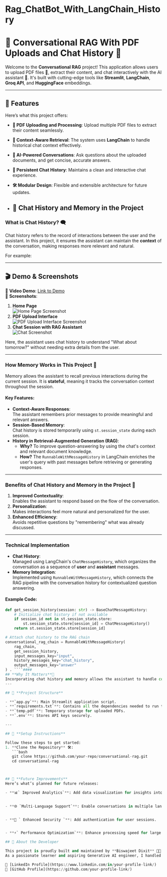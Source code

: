 # Rag_ChatBot_With_LangChain_History
# 🚀 Conversational RAG With PDF Uploads and Chat History 🤖  

Welcome to the **Conversational RAG** project! This application allows users to upload PDF files 📄, extract their content, and chat interactively with the AI assistant 🤖. It's built with cutting-edge tools like **Streamlit**, **LangChain**, **Groq API**, and **HuggingFace** embeddings.

---

## 🌟 **Features**  

Here’s what this project offers:  
- **📄 PDF Uploading and Processing**: Upload multiple PDF files to extract their content seamlessly.  
- **🧩 Context-Aware Retrieval**: The system uses **LangChain** to handle historical chat context effectively.  
- **🤖 AI-Powered Conversations**: Ask questions about the uploaded documents, and get concise, accurate answers.  
- **🔄 Persistent Chat History**: Maintains a clean and interactive chat experience.  
- **🛠️ Modular Design**: Flexible and extensible architecture for future updates.

- ## 🧠 Chat History and Memory in the Project

### What is Chat History? 🗨️  
Chat history refers to the record of interactions between the user and the assistant. In this project, it ensures the assistant can maintain the **context** of the conversation, making responses more relevant and natural.  

For example:


---

## 🎬 **Demo & Screenshots**  

🎥 **Video Demo**: [Link to Demo](#)  
📸 **Screenshots**:  
1. **Home Page**  
   ![Home Page Screenshot](#)  
2. **PDF Upload Interface**  
   ![PDF Upload Interface Screenshot](#)  
3. **Chat Session with RAG Assistant**  
   ![Chat Screenshot](#)  

Here, the assistant uses chat history to understand "What about tomorrow?" without needing extra details from the user.

---

### How Memory Works in This Project 🧠  
Memory allows the assistant to recall previous interactions during the current session. It is **stateful**, meaning it tracks the conversation context throughout the session.  

#### Key Features:
- **Context-Aware Responses**:  
  The assistant remembers prior messages to provide meaningful and relevant answers.  
- **Session-Based Memory**:  
  Chat history is stored temporarily using `st.session_state` during each session.  
- **History in Retrieval-Augmented Generation (RAG)**:  
  - **Why?** To improve question-answering by using the chat's context and relevant document knowledge.  
  - **How?** The `RunnableWithMessageHistory` in LangChain enriches the user's query with past messages before retrieving or generating responses.

---

### Benefits of Chat History and Memory in the Project 🌟  
1. **Improved Contextuality**:  
   Enables the assistant to respond based on the flow of the conversation.
2. **Personalization**:  
   Makes interactions feel more natural and personalized for the user.
3. **Enhanced Efficiency**:  
   Avoids repetitive questions by "remembering" what was already discussed.

---

### Technical Implementation  
- **Chat History**:  
  Managed using LangChain's `ChatMessageHistory`, which organizes the conversation as a sequence of **user** and **assistant** messages.  
- **Memory Integration**:  
  Implemented using `RunnableWithMessageHistory`, which connects the RAG pipeline with the conversation history for contextualized question answering.  

#### Example Code:
```python
def get_session_history(session: str) -> BaseChatMessageHistory:
    # Initialize chat history if not available
    if session_id not in st.session_state.store:
        st.session_state.store[session_id] = ChatMessageHistory()
    return st.session_state.store[session_id]

# Attach chat history to the RAG chain
conversational_rag_chain = RunnableWithMessageHistory(
    rag_chain,
    get_session_history,
    input_messages_key="input",
    history_messages_key="chat_history",
    output_messages_key="answer" 
) . ````####
## **Why It Matters**🔑
Incorporating chat history and memory allows the assistant to handle complex, multi-turn conversations, enhancing the user experience and making the interactions more human-like.
---

## 📂 **Project Structure**  

- **`app.py`**: Main Streamlit application script.  
- **`requirements.txt`**: Contains all the dependencies needed to run the project.  
- **`temp.pdf`**: Temporary storage for uploaded PDFs.  
- **`.env`**: Stores API keys securely.  

---

## 🔧 **Setup Instructions**  

Follow these steps to get started:  
1. **Clone the Repository** 🛠️:  
   ```bash
   git clone https://github.com/your-repo/conversational-rag.git
   cd conversational-rag



## 🎯 **Future Improvements**
Here’s what’s planned for future releases:

- **📊` Improved Analytics`**: Add data visualization for insights into document contents.

  
- **🌐 `Multi-Language Support`**: Enable conversations in multiple languages.


- **🔐 ` Enhanced Security `**: Add authentication for user sessions.


- **⚡` Performance Optimization`**: Enhance processing speed for large documents.

## 🌟 About the Developer

This project is proudly built and maintained by **Biswajeet Dixit** 🧑‍💻.  
As a passionate learner and aspiring Generative AI engineer, I handled every aspect of this project, from ideation to deployment. Feel free to connect with me on LinkedIn or GitHub for any feedback or collaboration opportunities!

🔗 [LinkedIn Profile](https://www.linkedin.com/in/your-profile-link/)  
🔗 [GitHub Profile](https://github.com/your-profile-link/)  


